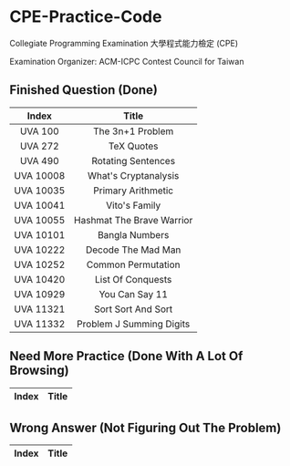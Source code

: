 # CPE-Practice-Code

Collegiate Programming Examination 大學程式能力檢定 (CPE)

Examination Organizer: ACM-ICPC Contest Council for Taiwan

## Finished Question (Done)

|Index|Title|
|:-----:|:-----:|
|UVA 100|The 3n+1 Problem|
|UVA 272|TeX Quotes|
|UVA 490|Rotating Sentences|
|UVA 10008|What's Cryptanalysis|
|UVA 10035|Primary Arithmetic|
|UVA 10041|Vito's Family|
|UVA 10055|Hashmat The Brave Warrior|
|UVA 10101|Bangla Numbers|
|UVA 10222|Decode The Mad Man|
|UVA 10252|Common Permutation|
|UVA 10420|List Of Conquests|
|UVA 10929|You Can Say 11|
|UVA 11321|Sort Sort And Sort|
|UVA 11332|Problem J Summing Digits|

## Need More Practice (Done With A Lot Of Browsing)

|Index|Title|
|:-----:|:-----:|

## Wrong Answer (Not Figuring Out The Problem)

|Index|Title|
|:-----:|:-----:|
